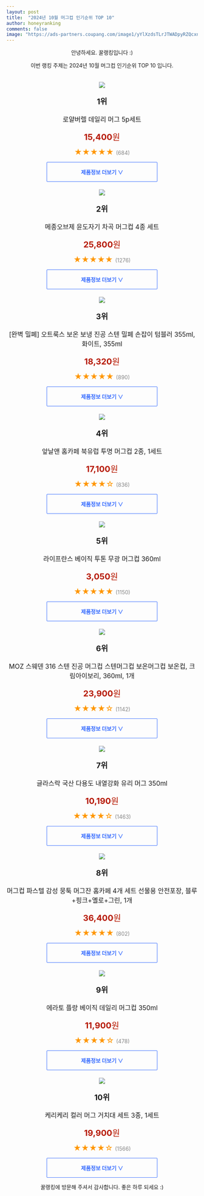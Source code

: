 ```yaml
---
layout: post
title:  "2024년 10월 머그컵 인기순위 TOP 10"
author: honeyranking
comments: false
image: "https://ads-partners.coupang.com/image1/yYlXzdsTLrJTWADpyRZQcxnWR9ZwDr9sZEVnA2QKvF3DOi7xmgCopjmAt5-JgXdhmQCfxZQQqDOZyxubpPhA_755JNm0bo4DlwihaZj9ZDkZ5Z50e3gKEcy_UwgI-7FwXR7F3qmASeWYJNY-blqM9uqiDEIvDbIEKhHV1AHKexTPsQH3OXN4biTmgSNEL46b4qi20IptWDKCvnQGHUXXj7k7QzQryK3W00ip1spe7x_BtkSvOlbJiuUy87m48fpMLysLmdSJFBe_kw8-rMX1JpQlxcAi_HE69163"
---
```

<p style="text-align: center;">안녕하세요. 꿀랭킹입니다 :)</p>
<p style="text-align: center;">이번 랭킹 주제는 2024년 10월 머그컵 인기순위 TOP 10 입니다.</p><center><img src="https://ads-partners.coupang.com/image1/yYlXzdsTLrJTWADpyRZQcxnWR9ZwDr9sZEVnA2QKvF3DOi7xmgCopjmAt5-JgXdhmQCfxZQQqDOZyxubpPhA_755JNm0bo4DlwihaZj9ZDkZ5Z50e3gKEcy_UwgI-7FwXR7F3qmASeWYJNY-blqM9uqiDEIvDbIEKhHV1AHKexTPsQH3OXN4biTmgSNEL46b4qi20IptWDKCvnQGHUXXj7k7QzQryK3W00ip1spe7x_BtkSvOlbJiuUy87m48fpMLysLmdSJFBe_kw8-rMX1JpQlxcAi_HE69163" style="margin-top:20px" /></center><p style="text-align: center; font-size: 20px"><b>1위</b></p><p style="text-align: center; font-size: 17px">로얄버렐 데일리 머그 5p세트</p><p style="text-align: center;"><span style="color: #b61800; font-size: 22px;"><b>15,400</b>원</span></p><p style="text-align: center;"><span style="color: #ff9600; font-size: 20px;">★★★★★ </span><span style="color: #878787;">(684)</span></p><center><a href="https://link.coupang.com/re/AFFSDP?lptag=AF3899140&subid=honeyrank&pageKey=5207590056&itemId=7274496829&vendorItemId=74565858196&traceid=V0-153-a16092a72e600491&requestid=20241014170000420091706438&token=31850C%7CMIXED"><div style="font-size: 14px; display: inline-block; padding: 15px 90px; color: #346aff; border-radius: 2px; border: 1px solid #346aff; cursor: pointer;"><b>제품정보 더보기 &or;</b></div></a></center><center><img src="https://ads-partners.coupang.com/image1/ZgGPb7JWZScsso2VZgbuRqS2-dfIYXSx5QQuw69HA2bVQAZCRBq_WB5h6rrtWr1QjaOsrDLC6yg5C3PxBoyurqQl65tIBVevEQAQg2JAef3mBQU-FY2VBwhizTUbiHf4d5kWGsiEPy2Ra4M8qZdJ-96uY9Eeo5C2bjRl9Rd8uBKOccN2quGejO8-sf0xFEctwc3AlUPEyZKdkhwp9Jfa6wAD33ngrwdhUdka-A8K_lC0ZeX6Ia7meYT_ghc95VOqB4ToCspV2Zq1MqxQXh5lmhR6GtKxSo_r80IwFw==" style="margin-top:20px" /></center><p style="text-align: center; font-size: 20px"><b>2위</b></p><p style="text-align: center; font-size: 17px">메종오브제 윤도자기 차곡 머그컵 4종 세트</p><p style="text-align: center;"><span style="color: #b61800; font-size: 22px;"><b>25,800</b>원</span></p><p style="text-align: center;"><span style="color: #ff9600; font-size: 20px;">★★★★★ </span><span style="color: #878787;">(1276)</span></p><center><a href="https://link.coupang.com/re/AFFSDP?lptag=AF3899140&subid=honeyrank&pageKey=7048061090&itemId=17446322445&vendorItemId=84614892420&traceid=V0-153-de6072ee3c1014eb&requestid=20241014170000420091706438&token=31850C%7CMIXED"><div style="font-size: 14px; display: inline-block; padding: 15px 90px; color: #346aff; border-radius: 2px; border: 1px solid #346aff; cursor: pointer;"><b>제품정보 더보기 &or;</b></div></a></center><center><img src="https://ads-partners.coupang.com/image1/ctnC3-9wZBnvSTupctth401bJ5jP8trOps4zCk-7EjQFuXc_SbhahDckKo0S2LAO2msNJgArbE170lJhMaRusLLncYCdos9cg2LkAFU1_OLCmlqTUU6Z6yLKLw6Cjap5r_lLX4bL67dfyoZlqpoXsB8cRWgwwlkyWDTYIPKfSa9tjtftBSbIUwfdqTUDTELj6Xs_4WxDNc9yFKo9nrSMZUpr8r82ifaoGYBRI4qWSg1HHXovzI4X8jFCZGUM_oFE1alMHy88p0pV4Z3el4JGmM2e4PDwb9bRwGPhTGaWIhazO34cYAxwMpbJSRGLcf3O" style="margin-top:20px" /></center><p style="text-align: center; font-size: 20px"><b>3위</b></p><p style="text-align: center; font-size: 17px">[완벽 밀폐] 오트룩스 보온 보냉 진공 스텐 밀폐 손잡이 텀블러 355ml, 화이트, 355ml</p><p style="text-align: center;"><span style="color: #b61800; font-size: 22px;"><b>18,320</b>원</span></p><p style="text-align: center;"><span style="color: #ff9600; font-size: 20px;">★★★★★ </span><span style="color: #878787;">(890)</span></p><center><a href="https://link.coupang.com/re/AFFSDP?lptag=AF3899140&subid=honeyrank&pageKey=7284703092&itemId=18605871840&vendorItemId=90765885794&traceid=V0-153-fbab58ed4d12a2d1&clickBeacon=4fc939d0-8a02-11ef-be70-a6bf657ee164%7E3&requestid=20241014170000420091706438&token=31850C%7CMIXED"><div style="font-size: 14px; display: inline-block; padding: 15px 90px; color: #346aff; border-radius: 2px; border: 1px solid #346aff; cursor: pointer;"><b>제품정보 더보기 &or;</b></div></a></center><center><img src="https://ads-partners.coupang.com/image1/0-lYaZzgbP0tE0lo07KwpDYlkTcVobkrvqfDTCwNBW0v174-YQy7mw1iXDJJqhHZWksIg9gdW-StuVDJ-By6VVCHc9zvkvZMwQRcM7AkD5-pcGGPs8HeSqzNucFEWkR-qNhe49VDvFCd9B-m8LFxTGkbT713E2cUE2y19u5ti1uu_MbdH9ai305zvxTLdqdsaLfLapyiFhNYnFYKVwctf-JmJChyhPh0YB6c1me3krTHxSrXfDwf0wDgP-jGj21nIHY2sX5wPWwUDCwyPSheYMGP-4H6RhyZduIQu1aGX8wccd8PnuYcESxB9A5AaAw=" style="margin-top:20px" /></center><p style="text-align: center; font-size: 20px"><b>4위</b></p><p style="text-align: center; font-size: 17px">앞날앤 홈카페 북유럽 투명 머그컵 2종, 1세트</p><p style="text-align: center;"><span style="color: #b61800; font-size: 22px;"><b>17,100</b>원</span></p><p style="text-align: center;"><span style="color: #ff9600; font-size: 20px;">★★★★☆ </span><span style="color: #878787;">(836)</span></p><center><a href="https://link.coupang.com/re/AFFSDP?lptag=AF3899140&subid=honeyrank&pageKey=7804693381&itemId=21146969483&vendorItemId=87902415743&traceid=V0-153-16025d772352d4cb&clickBeacon=4fc939d0-8a02-11ef-a35c-8b1223bab939%7E3&requestid=20241014170000420091706438&token=31850C%7CMIXED"><div style="font-size: 14px; display: inline-block; padding: 15px 90px; color: #346aff; border-radius: 2px; border: 1px solid #346aff; cursor: pointer;"><b>제품정보 더보기 &or;</b></div></a></center><center><img src="https://ads-partners.coupang.com/image1/f3zAlUNjp3KpmU80f-CYuLXahAZwrkWN5iBafPBprrwqUTdzpi9SCB1vJIIqCGaMrfyLZbEYTRSFwbZOcouckZb9HXbTJQC64BjbR9bxRFXMYZ5rrQp6-klayfOH11TTECJGOVnfW5RmbxaihfeM7zOET7QvMRg9XFweLCCIIHBlQ7Hm4eD016wuyJSWP39uuw93CYou5nQtGzTX_f0i54v1mVRiK6-eh4-6KQwlzDGp3M8S1wSrOL-EcIEMkAZ9YMpRKgOBQDPAM5x1di0PhAsdQpuefuS6gp0N" style="margin-top:20px" /></center><p style="text-align: center; font-size: 20px"><b>5위</b></p><p style="text-align: center; font-size: 17px">라이프란스 베이직 투톤 무광 머그컵 360ml</p><p style="text-align: center;"><span style="color: #b61800; font-size: 22px;"><b>3,050</b>원</span></p><p style="text-align: center;"><span style="color: #ff9600; font-size: 20px;">★★★★★ </span><span style="color: #878787;">(1150)</span></p><center><a href="https://link.coupang.com/re/AFFSDP?lptag=AF3899140&subid=honeyrank&pageKey=6098315365&itemId=11410902554&vendorItemId=85293562905&traceid=V0-153-28b96f953bf92d04&requestid=20241014170000420091706438&token=31850C%7CMIXED"><div style="font-size: 14px; display: inline-block; padding: 15px 90px; color: #346aff; border-radius: 2px; border: 1px solid #346aff; cursor: pointer;"><b>제품정보 더보기 &or;</b></div></a></center><center><img src="https://ads-partners.coupang.com/image1/mHaammdA3JhgqECSmDM6vC-PgsqGBZIq6ZEKE-r_9BedxS4IGcoXKq14UBkHGKol9bU2awQe2EQpI5aZpxRld0m7nBBauv7IWl8DFH-ip8LD0TmjH9hnGwPMWC9vmp-I0qQQ-F5cJ4F4QBueY84RpRdHznj-O5BEbYOqhOXNnO7ocXq6J2nv-zHlwX2VkrUY57fciB39a4oPuSsUsGnT_FvE5zONg78ZsZ9vg3UQmrmpcB5mV_zSWYJaaWxlT7NhPiVzMyDlPs67VVOUmTo4bOIwmgJ-Qqfbtq5QAqQkA-dT9qj2tERctJbfVzQdzuc=" style="margin-top:20px" /></center><p style="text-align: center; font-size: 20px"><b>6위</b></p><p style="text-align: center; font-size: 17px">MOZ 스웨덴 316 스텐 진공 머그컵 스텐머그컵 보온머그컵 보온컵, 크림아이보리, 360ml, 1개</p><p style="text-align: center;"><span style="color: #b61800; font-size: 22px;"><b>23,900</b>원</span></p><p style="text-align: center;"><span style="color: #ff9600; font-size: 20px;">★★★★☆ </span><span style="color: #878787;">(1142)</span></p><center><a href="https://link.coupang.com/re/AFFSDP?lptag=AF3899140&subid=honeyrank&pageKey=7650873687&itemId=20356723315&vendorItemId=87266943876&traceid=V0-153-44bece4064ee1f0b&clickBeacon=4fc939d0-8a02-11ef-bc19-fb4fd16dbda4%7E3&requestid=20241014170000420091706438&token=31850C%7CMIXED"><div style="font-size: 14px; display: inline-block; padding: 15px 90px; color: #346aff; border-radius: 2px; border: 1px solid #346aff; cursor: pointer;"><b>제품정보 더보기 &or;</b></div></a></center><center><img src="https://ads-partners.coupang.com/image1/w6sjsbp1tkHAYhsrw3aiXj51UqtaVUTc1ZRhpTMTe4mhGUIos_qO5hpsb1TZRNyRz1Fk-hVJmtkU2wuSo9QT37kK34QqgffqEkBLZwp-DzkO9PE8QdSH1vmq25ZmEnlswYcIz7s6rDLGqAPgLvt3ZcsmsoD3T7BmUgZGTK5FVpM544belPdQd52tsttjqSH3hKs0c9vxH9k_PCG3EXlRjyI5bpcbQOBv62ilDrekdAu592C8jHJGohPt0AIwuZb8RMMEf2Mr7TE_1lC0bz8Tarq0YvU_4_tk7Q==" style="margin-top:20px" /></center><p style="text-align: center; font-size: 20px"><b>7위</b></p><p style="text-align: center; font-size: 17px">글라스락 국산 다용도 내열강화 유리 머그 350ml</p><p style="text-align: center;"><span style="color: #b61800; font-size: 22px;"><b>10,190</b>원</span></p><p style="text-align: center;"><span style="color: #ff9600; font-size: 20px;">★★★★☆ </span><span style="color: #878787;">(1463)</span></p><center><a href="https://link.coupang.com/re/AFFSDP?lptag=AF3899140&subid=honeyrank&pageKey=1972877657&itemId=19860955363&vendorItemId=71342475270&traceid=V0-153-0c439d8e8913f829&requestid=20241014170000420091706438&token=31850C%7CMIXED"><div style="font-size: 14px; display: inline-block; padding: 15px 90px; color: #346aff; border-radius: 2px; border: 1px solid #346aff; cursor: pointer;"><b>제품정보 더보기 &or;</b></div></a></center><center><img src="https://ads-partners.coupang.com/image1/R1X7G3m8H26RMAveR4p4KNfVlnAdJZdjcs7YgnQcAmjSeJY1Nu0OOsGSqp7NcjAE0WMDztMAIIrHDNoed1dcEaEzLE2mhmgCfmSgEwgPA6InWSNEc5Y_rQkbhyxtqz-Nlx9SDTrzY1ObXZPqmrfy4RTVrPFYQIe9vDxIh3PfCfVT8I3lpTqYsKDJBLwm98-snGAbaRkffeeEA59A_urZzCBjF_RtGjPIuLFHNb3--M8Dw8ZrVsDp_xYQMR5lrJ1A1d3UpVgmawBPP1WcwDcmdCKTocA-48biFIgre05HknziMvsM--2L4rEBZSn353E=" style="margin-top:20px" /></center><p style="text-align: center; font-size: 20px"><b>8위</b></p><p style="text-align: center; font-size: 17px">머그컵 파스텔 감성 뭉툭 머그잔 홈카페 4개 세트 선물용 안전포장, 블루+핑크+옐로+그린, 1개</p><p style="text-align: center;"><span style="color: #b61800; font-size: 22px;"><b>36,400</b>원</span></p><p style="text-align: center;"><span style="color: #ff9600; font-size: 20px;">★★★★★ </span><span style="color: #878787;">(802)</span></p><center><a href="https://link.coupang.com/re/AFFSDP?lptag=AF3899140&subid=honeyrank&pageKey=7232764743&itemId=19665799391&vendorItemId=87806261006&traceid=V0-153-490148c94899d7f0&clickBeacon=4fc939d0-8a02-11ef-8fb0-fd7c536ea8dc%7E3&requestid=20241014170000420091706438&token=31850C%7CMIXED"><div style="font-size: 14px; display: inline-block; padding: 15px 90px; color: #346aff; border-radius: 2px; border: 1px solid #346aff; cursor: pointer;"><b>제품정보 더보기 &or;</b></div></a></center><center><img src="https://ads-partners.coupang.com/image1/IibLkuLtgUy5RxrQImkUSsJFZRITW90ye0rL4PoOQhate5MxAvh_RSzYrAHr3B53SEUIa0MzO9_xw11v8ildIdrqrZDa-wEM8UeF4n7bnKFqIjDdcNMGNBMS8Qc_ZJM30EpyEARevd24KiOyHS6hb7O-AD8quq-a_4N-SzHO6YjKFLQyFXHQMCeH2DRtMSpAs2s8pAYoaVho4LG4qKM_KWTBY5PW5EipZQ3V29bx-hH75bPRnsyRBmudA8asisT0RFKd20Ve0mej8P2lK87YYir6TMNluqcNMkk=" style="margin-top:20px" /></center><p style="text-align: center; font-size: 20px"><b>9위</b></p><p style="text-align: center; font-size: 17px">에라토 플랑 베이직 데일리 머그컵 350ml</p><p style="text-align: center;"><span style="color: #b61800; font-size: 22px;"><b>11,900</b>원</span></p><p style="text-align: center;"><span style="color: #ff9600; font-size: 20px;">★★★★☆ </span><span style="color: #878787;">(478)</span></p><center><a href="https://link.coupang.com/re/AFFSDP?lptag=AF3899140&subid=honeyrank&pageKey=6064211892&itemId=11165301091&vendorItemId=78443403953&traceid=V0-153-4b843129a6ce4134&requestid=20241014170000420091706438&token=31850C%7CMIXED"><div style="font-size: 14px; display: inline-block; padding: 15px 90px; color: #346aff; border-radius: 2px; border: 1px solid #346aff; cursor: pointer;"><b>제품정보 더보기 &or;</b></div></a></center><center><img src="https://ads-partners.coupang.com/image1/6vWy842_bT8bDOrb6rLwxfgG6DUGuz4iflEfIpTBPYkvK3qKVicY2c1JyhLcdA4Q8uy1BYA09lB2JZr0Qbf0jInmHZlDzu8GtTVwi0MTvg71hfmz6zXKYTHBT-u2VEGRSDo8gg57BSMrZct3RHDe82UOyCN63LkOt4w1eFIjm9trquBwxApoqXh4cX4Fby-XxwMkvNEnrrGCsMxfceH-wGJ5O1NmoKyYTauV1dBdomKZlAkH-L7rh-Mg93I2022KzMJkpSzgvzhm7QyjcVGJNiry7pC1M_o0sAl0nhOy578bCaeCq2xaf2SpQC4Ylw==" style="margin-top:20px" /></center><p style="text-align: center; font-size: 20px"><b>10위</b></p><p style="text-align: center; font-size: 17px">케리케리 컬러 머그 거치대 세트 3종, 1세트</p><p style="text-align: center;"><span style="color: #b61800; font-size: 22px;"><b>19,900</b>원</span></p><p style="text-align: center;"><span style="color: #ff9600; font-size: 20px;">★★★★☆ </span><span style="color: #878787;">(1566)</span></p><center><a href="https://link.coupang.com/re/AFFSDP?lptag=AF3899140&subid=honeyrank&pageKey=7835272124&itemId=21316641906&vendorItemId=88481698834&traceid=V0-153-05e11216b0f387cb&clickBeacon=4fc939d0-8a02-11ef-9563-64387429d8b1%7E3&requestid=20241014170000420091706438&token=31850C%7CMIXED"><div style="font-size: 14px; display: inline-block; padding: 15px 90px; color: #346aff; border-radius: 2px; border: 1px solid #346aff; cursor: pointer;"><b>제품정보 더보기 &or;</b></div></a></center><p style="text-align: center;">꿀랭킹에 방문해 주셔서 감사합니다. 좋은 하루 되세요 :)</p>
